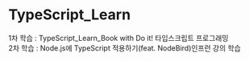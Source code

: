 # TypeScript_Learn
1차 학습 : TypeScript_Learn_Book with Do it! 타입스크립트 프로그래밍<br>
2차 학습 : Node.js에 TypeScript 적용하기(feat. NodeBird)인프런 강의 학습<br>
